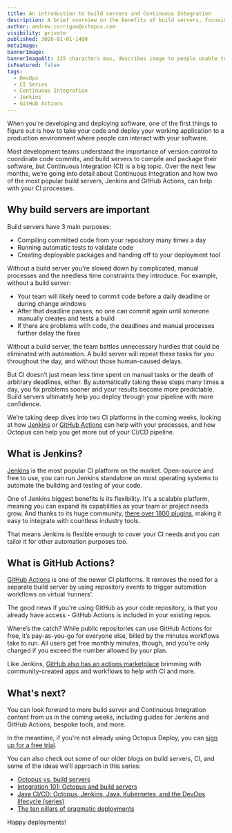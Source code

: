 ```yaml
---
title: An introduction to build servers and Continuous Integration
description: A brief overview on the benefits of build servers, focusing on Jenkins and GitHub Actions, plus what you can expect from us in this series.
author: andrew.corrigan@octopus.com
visibility: private
published: 3020-01-01-1400
metaImage: 
bannerImage: 
bannerImageAlt: 125 characters max, describes image to people unable to see it.
isFeatured: false
tags:
  - DevOps
  - CI Series
  - Continuous Integration
  - Jenkins
  - GitHub Actions
---
```


When you're developing and deploying software, one of the first things to figure out is how to take your code and deploy your working application to a production environment where people can interact with your software.

Most development teams understand the importance of version control to coordinate code commits, and build servers to compile and package their software, but Continuous Integration (CI) is a big topic. Over the next few months, we’re going into detail about Continuous Integration and how two of the most popular build servers, Jenkins and GitHub Actions, can help with your CI processes.


## Why build servers are important

Build servers have 3 main purposes:

- Compiling committed code from your repository many times a day
- Running automatic tests to validate code
- Creating deployable packages and handing off to your deployment tool

Without a build server you're slowed down by complicated, manual processes and the needless time constraints they introduce. For example, without a build server:

- Your team will likely need to commit code before a daily deadline or during change windows
- After that deadline passes, no one can commit again until someone manually creates and tests a build
- If there are problems with code, the deadlines and manual processes further delay the fixes

Without a build server, the team battles unnecessary hurdles that could be eliminated with automation. A build server will repeat these tasks for you throughout the day, and without those human-caused delays.

But CI doesn’t just mean less time spent on manual tasks or the death of arbitrary deadlines, either. By automatically taking these steps many times a day, you fix problems sooner and your results become more predictable. Build servers ultimately help you deploy through your pipeline with more confidence.

We’re taking deep dives into two CI platforms in the coming weeks, looking at how [Jenkins](https://www.jenkins.io/) or [GitHub Actions](https://github.com/features/actions) can help with your processes, and how Octopus can help you get more out of your CI/CD pipeline.

## What is Jenkins?

[Jenkins](https://www.jenkins.io/) is the most popular CI platform on the market. Open-source and free to use, you can run Jenkins standalone on most operating systems to automate the building and testing of your code.

One of Jenkins biggest benefits is its flexibility. It's a scalable platform, meaning you can expand its capabilities as your team or project needs grow. And thanks to its huge community, [there over 1800 plugins](https://plugins.jenkins.io/), making it easy to integrate with countless industry tools.
 
That means Jenkins is flexible enough to cover your CI needs and you can tailor it for other automation purposes too.

## What is GitHub Actions?

[GitHub Actions](https://github.com/features/actions) is one of the newer CI platforms. It removes the need for a separate build server by using repository events to trigger automation workflows on virtual ‘runners’. 

The good news if you're using GitHub as your code repository, is that you already have access - GitHub Actions is included in your existing repos.

Where’s the catch? While public repositories can use GitHub Actions for free, it’s pay-as-you-go for everyone else, billed by the minutes workflows take to run. All users get free monthly minutes, though, and you’re only charged if you exceed the number allowed by your plan.

Like Jenkins, [GitHub also has an actions marketplace](https://github.com/marketplace) brimming with community-created apps and workflows to help with CI and more.

## What's next?

You can look forward to more build server and Continuous Integration content from us in the coming weeks, including guides for Jenkins and GitHub Actions, bespoke tools, and more.

In the meantime, if you're not already using Octopus Deploy, you can [sign up for a free trial](https://octopus.com/start).

You can also check out some of our older blogs on build servers, CI, and some of the ideas we’ll approach in this series:

- [Octopus vs. build servers](https://octopus.com/blog/octopus-vs-build-server)
- [Integration 101: Octopus and build servers](https://octopus.com/blog/octopus-build-server-integration-101)
- [Java CI/CD: Octopus, Jenkins, Java, Kubernetes, and the DevOps lifecycle (series)](https://octopus.com/blog/java-ci-cd-co/)
- [The ten pillars of pragmatic deployments](https://octopus.com/blog/ten-pillars-of-pragmatic-deployments)

Happy deployments!
